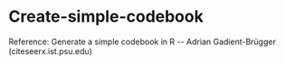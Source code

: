 # Create-simple-codebook

Reference: Generate a simple codebook in R -- Adrian Gadient-Brügger
(citeseerx.ist.psu.edu)
